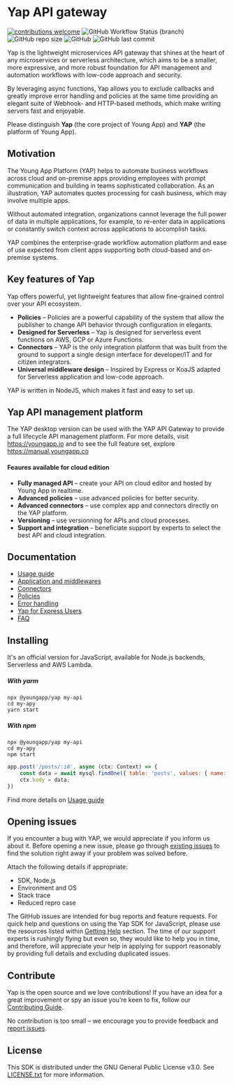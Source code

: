 # Yap API gateway
[![contributions welcome](https://img.shields.io/badge/contributions-welcome-brightgreen.svg?style=flat)](https://github.com/youngapp/yap/blob/master/CONTRIBUTING.md) ![GitHub Workflow Status (branch)](https://img.shields.io/github/workflow/status/youngapp/yap/yap/master) ![GitHub repo size](https://img.shields.io/github/repo-size/youngapp/yap) ![GitHub](https://img.shields.io/github/license/youngapp/yap) ![GitHub last commit](https://img.shields.io/github/last-commit/youngapp/yap)


Yap is the lightweight microservices API gateway that shines at the heart of any microservices or serverless architecture, which aims to be a smaller, more expressive, and more robust foundation for API management and automation workflows with low-code approach and security.

By leveraging async functions, Yap allows you to exclude callbacks and greatly improve error handling and policies at the same time providing an elegant suite of Webhook- and HTTP-based methods, which make writing servers fast and enjoyable.

Please distinguish **Yap** (the core project of Young App) and **YAP** (the platform of Young App).

## Motivation
The Young App Platform (YAP) helps to automate business workflows across cloud and on-premise apps providing employees with prompt communication and building in teams sophisticated collaboration. As an illustration, YAP automates quotes processing for cash business, which may involve multiple apps.

Without automated integration, organizations cannot leverage the full power of data in multiple applications, for example, to re-enter data in applications or constantly switch context across applications to accomplish tasks.

YAP combines the enterprise-grade workflow automation platform and ease of use expected from client apps supporting both cloud-based and on-premise systems.


## Key features of Yap
Yap offers powerful, yet lightweight features that allow fine-grained control over your API ecosystem.

* **Policies** – Policies are a powerful capability of the system that allow the publisher to change API behavior through configuration in elegants.
* **Designed for Serverless** – Yap is designed for serverless event functions on AWS, GCP or Azure Functions.
* **Connectors** – YAP is the only integration platform that was built from the ground to support a single design interface for developer/IT and for citizen integrators.
* **Universal middleware design** – Inspired by Express or KoaJS adapted for Serverless application and low-code approach.

YAP is written in NodeJS, which makes it fast and easy to set up.

## Yap API management platform
The YAP desktop version can be used with the YAP API Gateway to provide a full lifecycle API management platform. For more details, visit https://youngapp.io and to see the full feature set, explore https://manual.youngapp.co

#### Feaures available for cloud edition
* **Fully managed API** – create your API on cloud editor and hosted by Young App in realtime.
* **Advanced policies** – use advanced policies for better security.
* **Advanced connectors** – use complex app and connectors directly on the YAP platform.
* **Versioning** – use versionning for APIs and cloud processes.
* **Support and integration** – beneficiate support by experts to select the best API and cloud integration.

## Documentation

 - [Usage guide](docs/guide.md)
 - [Application and middlewares](docs/middlewares.md)
 - [Connectors](docs/connectors.md)
 - [Policies](docs/policies.md)
 - [Error handling](docs/error-handling.md)
 - [Yap for Express Users](docs/yap-vs-express.md)
 - [FAQ](docs/faq.md)

## Installing
It's an official version for JavaScript, available for Node.js backends, Serverless and AWS Lambda.

##### With yarm
```
npx @youngapp/yap my-api
cd my-apy
yarn start
```

##### With npm
```
npx @youngapp/yap my-api
cd my-apy
npm start
```

```javascript
app.post('/posts/:id', async (ctx: Context) => {
    const data = await mysql.findOne({ table: 'posts', values: { name: ctx.req.params.id } });
    ctx.body = data;
})
```

Find more details on [Usage guide](docs/guide.md)
 
## Opening issues
If you encounter a bug with YAP, we would appreciate if you inform us about it. 
Before opening a new issue, please go through [existing issues](https://github.com/youngapp/yap/issues)
to find the solution right away if your problem was solved before. 

Attach the following details if appropriate: 
- SDK, Node.js
- Environment and OS
- Stack trace
- Reduced repro case

The GitHub issues are intended for bug reports and feature requests. 
For quick help and questions on using the Yap SDK for JavaScript, please use the resources listed within [Getting Help](https://github.com/youngapp/yap#getting-help) section. The time of our support experts is rushingly flying but even so, they would like to help you in time, and therefore, will appreciate your help in applying for support reasonably by providing full details and excluding duplicated issues.

## Contribute
Yap is the open source and we love contributions! If you have an idea for a great improvement or spy an issue you’re keen to fix, follow our [Contributing Guide](https://github.com/youngapp/yap/blob/master/CONTRIBUTING.md).

No contribution is too small – we encourage you to provide feedback and [report issues](https://github.com/youngapp/yap/issues).

## License

This SDK is distributed under the GNU General Public License v3.0. 
See [LICENSE.txt](LICENSE.txt) for more information.
